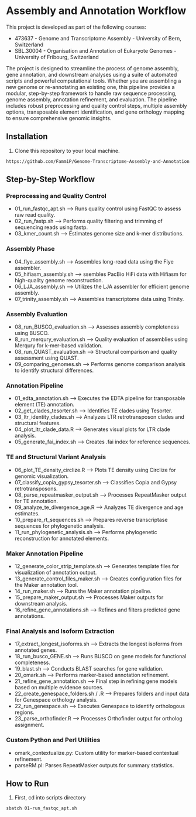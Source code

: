 # Assembly and Annotation Workflow

This project is developed as part of the following courses:
- 473637 - Genome and Transcriptome Assembly - University of Bern, Switzerland
- SBL.30004 - Organisation and Annotation of Eukaryote Genomes - University of Fribourg, Switzerland

The project is designed to streamline the process of genome assembly, gene annotation, and downstream analyses using a suite of automated scripts and powerful computational tools. Whether you are assembling a new genome or re-annotating an existing one, this pipeline provides a modular, step-by-step framework to handle raw sequence processing, genome assembly, annotation refinement, and evaluation.
The pipeline includes robust preprocessing and quality control steps, multiple assembly options, transposable element identification, and gene orthology mapping to ensure comprehensive genomic insights. 

## Installation

1. Clone this repository to your local machine.

```shell
https://github.com/FammiP/Genome-Transcriptome-Assembly-and-Annotation
```

## Step-by-Step Workflow

### Preprocessing and Quality Control

- 01_run_fastqc_apt.sh --> Runs quality control using FastQC to assess raw read quality. 
- 02_run_fastp.sh --> Performs quality filtering and trimming of sequencing reads using fastp.
- 03_kmer_count.sh --> Estimates genome size and k-mer distributions.

### Assembly Phase
- 04_flye_assembly.sh --> Assembles long-read data using the Flye assembler.
- 05_hifiasm_assembly.sh --> ssembles PacBio HiFi data with Hifiasm for high-quality genome reconstruction.
- 06_LJA_assembly.sh --> Utilizes the LJA assembler for efficient genome assembly.
- 07_trinity_assembly.sh --> Assembles transcriptome data using Trinity.


### Assembly Evaluation
- 08_run_BUSCO_evaluation.sh --> Assesses assembly completeness using BUSCO.
- 8_run_merqury_evaluation.sh --> Quality evaluation of assemblies using Merqury for k-mer-based validation.
- 08_run_QUAST_evaluation.sh --> Structural comparison and quality assessment using QUAST.
- 09_comparing_genomes.sh --> Performs genome comparison analysis to identify structural differences.

### Annotation Pipeline
- 01_edta_annotation.sh --> Executes the EDTA pipeline for transposable element (TE) annotation.
- 02_get_clades_tesorter.sh --> Identifies TE clades using Tesorter.
- 03_ltr_identity_clades.sh --> Analyzes LTR retrotransposon clades and structural features.
- 04_plot_ltr_clade_data.R --> Generates visual plots for LTR clade analysis.
- 05_generate_fai_index.sh --> Creates .fai index for reference sequences.

### TE and Structural Variant Analysis
- 06_plot_TE_density_circlize.R --> Plots TE density using Circlize for genomic visualization.
- 07_classify_copia_gypsy_tesorter.sh --> Classifies Copia and Gypsy retrotransposons.
- 08_parse_repeatmasker_output.sh --> Processes RepeatMasker output for TE annotation.
- 09_analyze_te_divergence_age.R --> Analyzes TE divergence and age estimates.
- 10_prepare_rt_sequences.sh --> Prepares reverse transcriptase sequences for phylogenetic analysis.
- 11_run_phylogenetic_analysis.sh --> Performs phylogenetic reconstruction for annotated elements.

### Maker Annotation Pipeline
- 12_generate_color_strip_template.sh --> Generates template files for visualization of annotation output.
- 13_generate_control_files_maker.sh --> Creates configuration files for the Maker annotation tool.
- 14_run_maker.sh --> Runs the Maker annotation pipeline.
- 15_prepare_maker_output.sh --> Processes Maker outputs for downstream analysis.
- 16_refine_gene_annotations.sh --> Refines and filters predicted gene annotations.

### Final Analysis and Isoform Extraction
- 17_extract_longest_isoforms.sh --> Extracts the longest isoforms from annotated genes.
- 18_run_busco_GENE.sh --> Runs BUSCO on gene models for functional completeness.
- 19_blast.sh --> Conducts BLAST searches for gene validation.
- 20_omark.sh --> Performs marker-based annotation refinement.
- 21_refine_gene_annotation.sh --> Final step in refining gene models based on multiple evidence sources.
- 22_create_genespace_folders.sh / .R --> Prepares folders and input data for Genespace orthology analysis.
- 22_run_genespace.sh --> Executes Genespace to identify orthologous regions.
- 23_parse_orthofinder.R --> Processes Orthofinder output for ortholog assignment.

### Custom Python and Perl Utilities

- omark_contextualize.py: Custom utility for marker-based contextual refinement.
- parseRM.pl: Parses RepeatMasker outputs for summary statistics.

## How to Run

1. First, cd into scripts directory 
```
sbatch 01-run_fastqc_apt.sh
```


